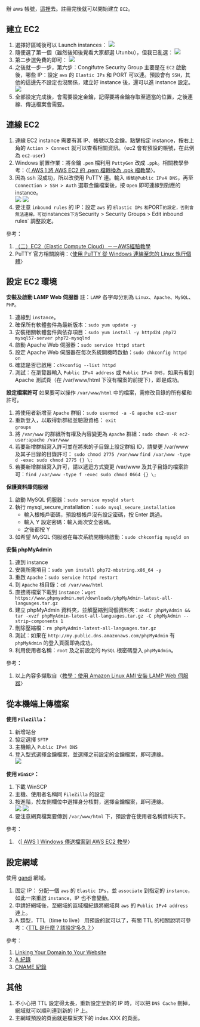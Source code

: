 辦 aws 帳號，[這裡](https://tinyurl.com/y56wofxm)去。註冊完後就可以開始建立 `EC2`。

## 建立 EC2

1. 選擇好區域後可以 Launch instances：
   ![](./img/launch_instances.bmp)
2. 隨便選了第一個（雖然後知後覺看大家都選 Utunbu），但我已亂選：
   ![](./img/step1_choose_AMI.bmp)
3. 第二步選免費的即可：
   ![](./img/step2_choose_instance_type.bmp)
4. 之後就一步一步，第六步：Congifutre Security Group 主要是在 `EC2` 啟動後，哪些 IP：設定 `aws` 的 `Elastic IPs`  和 PORT 可以連。預設會有 `SSH`，其他的這邊先不設定也沒關係，建立好 instance 後，還可以進 instance 設定。
   ![](./img/step6_configure_security_group.bmp)
5. 全部設定完成後，會需要設定金鑰，記得要將金鑰存取至適當的位置，之後連線、傳送檔案會需要。

## 連線 EC2

1. 連線 EC2 instance 需要有其 IP、帳號以及金鑰。點擊指定 instance，按右上角的 `Action > Connect` 就可以查看相關資訊。（ec2 會有預設的帳號，在此例為 `ec2-user`）
2. Windows 前置作業：將金鑰 `.pem` 檔利用 `PuttyGen` 改成 `.ppk`。相關教學參考：〈[[ AWS ] 將 AWS EC2 的 .pem 檔轉換為 .ppk 檔教學](https://oranwind.org/-aws-jiang-aws-ec2-de-pem-dang-zhuan-huan-wei-ppk-dang-jiao-xue/)〉。 
3. 因為 ssh 沒成功，所以改使用 PuTTY 連。輸入 `帳號@Public IPv4 DNS`，再至 `Connection > SSH > Auth` 選取金鑰檔案後，按 `Open` 即可連線到對應的 instance。  
   ![](./img/putty01.PNG)
   ![](./img/putty02.PNG)
4. 要注意 `inbound rules` 的  IP：設定 `aws` 的 `Elastic IPs` ` 和 `PORT` 的設定，否則會無法連線。可從 `instances` 下方 `Security > Security Groups > Edit inbound rules` 調整設定。

參考：
1. [（二）EC2（Elastic Compute Cloud）－－AWS經驗教學](https://tinyurl.com/y6p7c3ro)
2. PuTTY 官方相關說明：〈[使用 PuTTY 從 Windows 連線至您的 Linux 執行個體](https://docs.aws.amazon.com/zh_tw/AWSEC2/latest/UserGuide/putty.html)〉

## 設定 EC2 環境

**安裝及啟動 LAMP Web 伺服器**
註：`LAMP` 各字母分別為 `Linux`、`Apache`、`MySQL`、`PHP`。  

1. 連線到 `instance`。
2. 確保所有軟體套件為最新版本：`sudo yum update -y`
3. 安裝相關軟體套件與依存項目：`sudo yum install -y httpd24 php72 mysql57-server php72-mysqlnd`
4. 啟動 Apache Web 伺服器：`sudo service httpd start`
5. 設定 Apache Web 伺服器在每次系統開機時啟動：`sudo chkconfig httpd on`
6. 確認是否已啟用：`chkconfig --list httpd`
7. 測試：在瀏覽器輸入 `Public IPv4 address` 或 `Public IPv4 DNS`，如果有看到 Apache 測試頁（在 /var/www/html 下沒有檔案的前提下），即是成功。

**設定檔案許可**
如果要可以操作 `/var/www/html` 中的檔案，需修改目錄的所有權和許可。
1. 將使用者新增至 `Apache` 群組：`sudo usermod -a -G apache ec2-user`
2. 重新登入，以取得新群組並驗證資格：
   `exit`  
   `groups`
3. 將 `/var/www` 的群組所有權及內容變更為 `Apache` 群組：`sudo chown -R ec2-user:apache /var/www`
4. 若要新增群組寫入許可並在將來的子目錄上設定群組 ID，請變更 /var/www 及其子目錄的目錄許可：
   `sudo chmod 2775 /var/www`
   `find /var/www -type d -exec sudo chmod 2775 {} \;`
5. 若要新增群組寫入許可，請以遞迴方式變更 /var/www 及其子目錄的檔案許可：`find /var/www -type f -exec sudo chmod 0664 {} \;`

**保護資料庫伺服器**
1. 啟動 MySQL 伺服器：`sudo service mysqld start`
2. 執行 mysql_secure_installation：`sudo mysql_secure_installation`
   * 輸入根帳戶密碼，預設根帳戶沒有設定密碼，按 Enter 跳過。
   * 輸入 Y 設定密碼：輸入兩次安全密碼。
   * 之後都按 Y
3. 如希望 MySQL 伺服器在每次系統開機時啟動：`sudo chkconfig mysqld on`

**安裝 phpMyAdmin**
1. 連到 instance
2. 安裝所需項目：`sudo yum install php72-mbstring.x86_64 -y`
3. 重啟 `Apache`：`sudo service httpd restart`
4. 到 `Apache` 根目錄：`cd /var/www/html`
5. 直接將檔案下載到 `instance`：`wget https://www.phpmyadmin.net/downloads/phpMyAdmin-latest-all-languages.tar.gz`
6. 建立 phpMyAdmin 資料夾，並解壓縮到同個資料夾：`mkdir phpMyAdmin && tar -xvzf phpMyAdmin-latest-all-languages.tar.gz -C phpMyAdmin --strip-components 1`
7. 刪除壓縮檔：`rm phpMyAdmin-latest-all-languages.tar.gz`
8. 測試：如果在 `http://my.public.dns.amazonaws.com/phpMyAdmin` 有 `phpMyAdmin` 的登入頁面即為成功。
9. 利用使用者名稱：`root` 及之前設定的 `MySQL` 根密碼登入 `phpMyAdmin`。


參考：
1. 以上內容多擷取自〈[教學：使用 Amazon Linux AMI 安裝 LAMP Web 伺服器](https://docs.aws.amazon.com/zh_tw/AWSEC2/latest/UserGuide/install-LAMP.html)〉


## 從本機端上傳檔案

**使用 `FileZilla`：**
1. 新增站台
2. 協定選擇 `SFTP`
3. 主機輸入 `Public IPv4 DNS`  
4. 登入型式選擇金鑰檔案，並選擇之前設定的金鑰檔案，即可連線。  
   ![](./img/filezilla.PNG)

**使用 `WinSCP`：**

1. 下載 WinSCP
2. 主機、使用者名稱同 `FileZilla` 的設定
3. 按進階，於左側欄位中選擇身分核對，選擇金鑰檔案，即可連線。  
   ![](./img/winscp.PNG)
   ![](./img/winscp_key.PNG)
4. 要注意網頁檔案要傳到 `/var/www/html` 下，預設會在使用者名稱資料夾下。

參考：
1. 〈[[ AWS ] Windows 傳送檔案到 AWS EC2 教學](https://oranwind.org/-aws-windows-chuan-song-dang-an-dao-aws-ec2-jiao-xue/)〉

## 設定網域

使用 [gandi](https://www.gandi.net/zh-Hant) 網域。

1. 固定 IP： 分配一個 `aws` 的 `Elastic IPs`，並 `associate` 到指定的 `instance`，如此一來重啟 `instance`，IP 也不會變動。 
2. 申請好網域後，至網域的區域檔紀錄將網域與 `aws` 的 `Public IPv4 address` 連上。
3. A 類型，TTL（time to live） 用預設的就可以了，有關 TTL 的相關說明可參考：〈[TTL 是什麼？該設定多久？](https://haway.30cm.gg/what-is-ttl/)〉

參考：
1. [Linking Your Domain to Your Website](https://docs.gandi.net/zh-hant/domain_names/common_operations/link_domain_to_website.html)
2. [A 紀錄](https://docs.gandi.net/zh-hant/domain_names/faq/record_types/a_record.html)
3. [CNAME 紀錄](https://docs.gandi.net/zh-hant/domain_names/faq/record_types/cname_record.html)

## 其他

1. 不小心把 TTL 設定得太長，重新設定至新的 IP 時，可以把 `DNS Cache` 刪掉，網域就可以順利連到新的 IP 上。
2. 主網域預設的頁面就是檔案夾下的 index.XXX 的頁面。